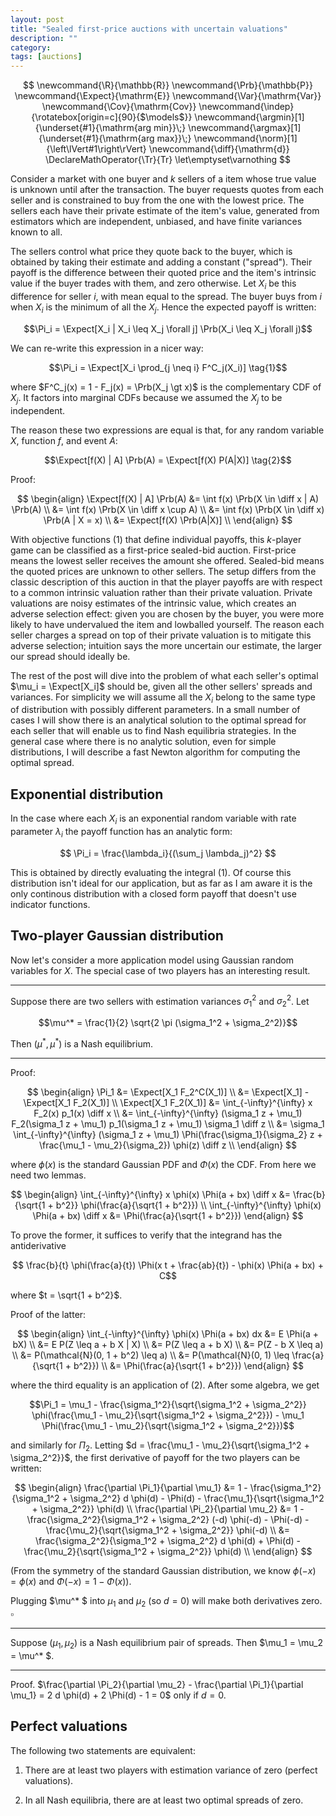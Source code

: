 ```yaml
---
layout: post
title: "Sealed first-price auctions with uncertain valuations"
description: ""
category:
tags: [auctions]
---
```


$$
  \newcommand{\R}{\mathbb{R}}
  \newcommand{\Prb}{\mathbb{P}}
  \newcommand{\Expect}{\mathrm{E}}
  \newcommand{\Var}{\mathrm{Var}}
  \newcommand{\Cov}{\mathrm{Cov}}
  \newcommand{\indep}{\rotatebox[origin=c]{90}{$\models$}}
  \newcommand{\argmin}[1]{\underset{#1}{\mathrm{arg min}}\;}
  \newcommand{\argmax}[1]{\underset{#1}{\mathrm{arg max}}\;}
  \newcommand{\norm}[1]{\left\lVert#1\right\rVert}
  \newcommand{\diff}{\mathrm{d}}
  \DeclareMathOperator{\Tr}{Tr}
  \let\emptyset\varnothing
$$

Consider a market with one buyer and $k$ sellers of a item whose true value is unknown until after the transaction. The buyer requests quotes from each seller and is constrained to buy from the one with the lowest price. The sellers each have their private estimate of the item's value, generated from estimators which are independent, unbiased, and have finite variances known to all.

The sellers control what price they quote back to the buyer, which is obtained by taking their estimate and adding a constant ("spread"). Their payoff is the difference between their quoted price and the item's intrinsic value if the buyer trades with them, and zero otherwise. Let $X_i$ be this difference for seller $i$, with mean equal to the spread. The buyer buys from $i$ when $X_i$ is the minimum of all the $X_j$. Hence the expected payoff is written:

$$\Pi_i = \Expect[X_i | X_i \leq X_j \forall j] \Prb(X_i \leq X_j \forall j)$$

We can re-write this expression in a nicer way:

$$\Pi_i = \Expect[X_i \prod_{j \neq i} F^C_j(X_i)] \tag{1}$$

where $F^C_j(x) = 1 - F_j(x) = \Prb(X_j \gt x)$ is the complementary CDF of $X_j$. It factors into marginal CDFs because we assumed the $X_j$ to be independent.

The reason these two expressions are equal is that, for any random variable $X$, function $f$, and event $A$:

$$\Expect[f(X) | A] \Prb(A) = \Expect[f(X) P(A|X)] \tag{2}$$

Proof:

$$
\begin{align}
\Expect[f(X) | A] \Prb(A)
&= \int f(x) \Prb(X \in \diff x | A) \Prb(A) \\
&= \int f(x) \Prb(X \in \diff x \cup A) \\
&= \int f(x) \Prb(X \in \diff x) \Prb(A | X = x) \\
&= \Expect[f(X) \Prb(A|X)] \\
\end{align}
$$

With objective functions $(1)$ that define individual payoffs, this $k$-player game can be classified as a first-price sealed-bid auction. First-price means the lowest seller receives the amount she offered. Sealed-bid means the quoted prices are unknown to other sellers. The setup differs from the classic description of this auction in that the player payoffs are with respect to a common intrinsic valuation rather than their private valuation. Private valuations are noisy estimates of the intrinsic value, which creates an adverse selection effect: given you are chosen by the buyer, you were more likely to have undervalued the item and lowballed yourself. The reason each seller charges a spread on top of their private valuation is to mitigate this adverse selection; intuition says the more uncertain our estimate, the larger our spread should ideally be.

The rest of the post will dive into the problem of what each seller's optimal $\mu_i = \Expect[X_i]$ should be, given all the other sellers' spreads and variances. For simplicity we will assume all the $X_i$ belong to the same type of distribution with possibly different parameters. In a small number of cases I will show there is an analytical solution to the optimal spread for each seller that will enable us to find Nash equilibria strategies. In the general case where there is no analytic solution, even for simple distributions, I will describe a fast Newton algorithm for computing the optimal spread.

## Exponential distribution

In the case where each $X_i$ is an exponential random variable with rate parameter $\lambda_i$ the payoff function has an analytic form:

$$ \Pi_i = \frac{\lambda_i}{(\sum_j \lambda_j)^2} $$

This is obtained by directly evaluating the integral $(1)$. Of course this distribution isn't ideal for our application, but as far as I am aware it is the only continous distribution with a closed form payoff that doesn't use indicator functions.

## Two-player Gaussian distribution

Now let's consider a more application model using Gaussian random variables for $X$. The special case of two players has an interesting result.

---

Suppose there are two sellers with estimation variances $\sigma_1^2$ and $\sigma_2^2$. Let

$$\mu^* = \frac{1}{2} \sqrt{2 \pi (\sigma_1^2 + \sigma_2^2)}$$

Then $(\mu^* , \mu^* )$ is a Nash equilibrium.

---

Proof:

$$
\begin{align}
\Pi_1
&= \Expect[X_1 F_2^C(X_1)] \\
&= \Expect[X_1] - \Expect[X_1 F_2(X_1)] \\
\Expect[X_1 F_2(X_1)]
&= \int_{-\infty}^{\infty} x F_2(x) p_1(x) \diff x \\
&= \int_{-\infty}^{\infty} (\sigma_1 z + \mu_1) F_2(\sigma_1 z + \mu_1) p_1(\sigma_1 z + \mu_1) \sigma_1 \diff z \\
&= \sigma_1 \int_{-\infty}^{\infty} (\sigma_1 z + \mu_1) \Phi(\frac{\sigma_1}{\sigma_2} z + \frac{\mu_1 - \mu_2}{\sigma_2}) \phi(z) \diff z \\
\end{align}
$$

where $\phi(x)$ is the standard Gaussian PDF and $\Phi(x)$ the CDF. From here we need two lemmas.

$$
\begin{align}
\int_{-\infty}^{\infty} x \phi(x) \Phi(a + bx) \diff x &= \frac{b}{\sqrt{1 + b^2}} \phi(\frac{a}{\sqrt{1 + b^2}}) \\
\int_{-\infty}^{\infty} \phi(x) \Phi(a + bx) \diff x &= \Phi(\frac{a}{\sqrt{1 + b^2}})
\end{align}
$$

To prove the former, it suffices to verify that the integrand has the antiderivative

$$ \frac{b}{t} \phi(\frac{a}{t}) \Phi(x t + \frac{ab}{t}) - \phi(x) \Phi(a + bx) + C$$

where $t = \sqrt{1 + b^2}$.

Proof of the latter:

$$
\begin{align}
\int_{-\infty}^{\infty} \phi(x) \Phi(a + bx) dx
&= E \Phi(a + bX) \\
&= E P(Z \leq a + b X | X) \\
&= P(Z \leq a + b X) \\
&= P(Z - b X \leq a) \\
&= P(\mathcal{N}(0, 1 + b^2) \leq a) \\
&= P(\mathcal{N}(0, 1) \leq \frac{a}{\sqrt{1 + b^2}}) \\
&= \Phi(\frac{a}{\sqrt{1 + b^2}})
\end{align}
$$

where the third equality is an application of $(2)$. After some algebra, we get


$$\Pi_1 = \mu_1 - \frac{\sigma_1^2}{\sqrt{\sigma_1^2 + \sigma_2^2}} \phi(\frac{\mu_1 - \mu_2}{\sqrt{\sigma_1^2 + \sigma_2^2}}) - \mu_1 \Phi(\frac{\mu_1 - \mu_2}{\sqrt{\sigma_1^2 + \sigma_2^2}})$$

and similarly for $\Pi_2$. Letting $d = \frac{\mu_1 - \mu_2}{\sqrt{\sigma_1^2 + \sigma_2^2}}$, the first derivative of payoff for the two players can be written:

$$
\begin{align}
\frac{\partial \Pi_1}{\partial \mu_1} &= 1 - \frac{\sigma_1^2}{\sigma_1^2 + \sigma_2^2} d \phi(d) - \Phi(d) - \frac{\mu_1}{\sqrt{\sigma_1^2 + \sigma_2^2}} \phi(d) \\
\frac{\partial \Pi_2}{\partial \mu_2}
&= 1 - \frac{\sigma_2^2}{\sigma_1^2 + \sigma_2^2} (-d) \phi(-d) - \Phi(-d) - \frac{\mu_2}{\sqrt{\sigma_1^2 + \sigma_2^2}} \phi(-d) \\
&= \frac{\sigma_2^2}{\sigma_1^2 + \sigma_2^2} d \phi(d) + \Phi(d) - \frac{\mu_2}{\sqrt{\sigma_1^2 + \sigma_2^2}} \phi(d) \\
\end{align}
$$

(From the symmetry of the standard Gaussian distribution, we know $\phi(-x) = \phi(x)$ and $\Phi(-x) = 1 - \Phi(x)$).

Plugging $\mu^* $ into $\mu_1$ and $\mu_2$ (so $d = 0$) will make both derivatives zero. $\square$

---

Suppose $(\mu_1, \mu_2)$ is a Nash equilibrium pair of spreads. Then $\mu_1 = \mu_2 = \mu^* $.

---

Proof. $\frac{\partial \Pi_2}{\partial \mu_2} - \frac{\partial \Pi_1}{\partial \mu_1} = 2 d \phi(d) + 2 \Phi(d) - 1 = 0$ only if $d = 0$.


## Perfect valuations

The following two statements are equivalent:

1. There are at least two players with estimation variance of zero (perfect valuations).

2. In all Nash equilibria, there are at least two optimal spreads of zero.
